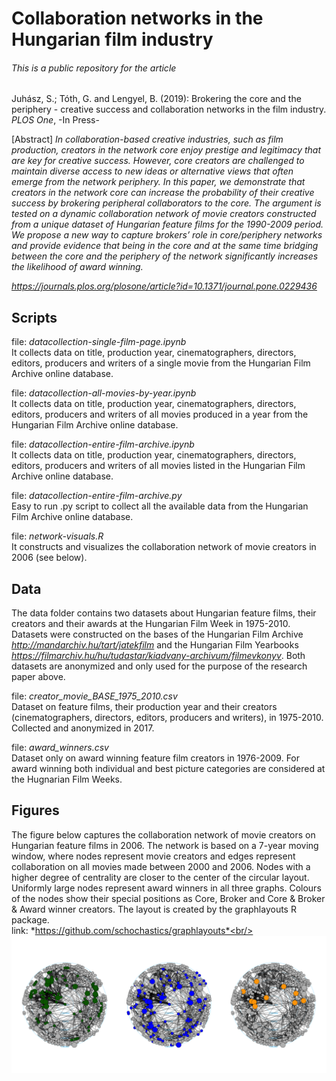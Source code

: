 # Collaboration networks in the Hungarian film industry

###### This is a public repository for the article

Juhász, S.; Tóth, G. and Lengyel, B. (2019): Brokering the core and the periphery - creative success and collaboration networks in the film industry. *PLOS One*, -In Press-

[Abstract]
*In collaboration-based creative industries, such as film production, creators in the network core enjoy prestige and legitimacy that are key for creative success. However, core creators are challenged to maintain diverse access to new ideas or alternative views that often emerge from the network periphery. In this paper, we demonstrate that creators in the network core can increase the probability of their creative success by brokering peripheral collaborators to the core. The argument is tested on a dynamic collaboration network of movie creators constructed from a unique dataset of Hungarian feature films for the 1990-2009 period. We propose a new way to capture brokers’ role in core/periphery networks and provide evidence that being in the core and at the same time bridging between the core and the periphery of the network significantly increases the likelihood of award winning.* <br>

*https://journals.plos.org/plosone/article?id=10.1371/journal.pone.0229436* <br>


## Scripts <br>

file: *datacollection-single-film-page.ipynb*<br>
It collects data on title, production year, cinematographers, directors, editors, producers and writers of a single movie from the Hungarian Film Archive online database. <br>

file: *datacollection-all-movies-by-year.ipynb*<br>
It collects data on title, production year, cinematographers, directors, editors, producers and writers of all movies produced in a year from the Hungarian Film Archive online database. <br>

file: *datacollection-entire-film-archive.ipynb*<br>
It collects data on title, production year, cinematographers, directors, editors, producers and writers of all movies listed in the Hungarian Film Archive online database. <br>

file: *datacollection-entire-film-archive.py* <br>
Easy to run .py script to collect all the available data from the Hungarian Film Archive online database. <br>

file: *network-visuals.R* <br>
It constructs and visualizes the collaboration network of movie creators in 2006 (see below). <br>

## Data <br>

The data folder contains two datasets about Hungarian feature films, their creators and their awards at the Hungarian Film Week in 1975-2010. Datasets were constructed on the bases of the Hungarian Film Archive *http://mandarchiv.hu/tart/jatekfilm* and the Hungarian Film Yearbooks *https://filmarchiv.hu/hu/tudastar/kiadvany-archivum/filmevkonyv*. Both datasets are anonymized and only used for the purpose of the research paper above. <br>

file: *creator_movie_BASE_1975_2010.csv* <br>
Dataset on feature films, their production year and their creators (cinematographers, directors, editors, producers and writers), in 1975-2010. Collected and anonymized in 2017. 

file: *award_winners.csv* <br>
Dataset only on award winning feature film creators in 1976-2009. For award winning both individual and best picture categories are considered at the Hugnarian Film Weeks.<br>


## Figures <br>
The figure below captures the collaboration network of movie creators on Hungarian feature films in 2006. The network is based on a 7-year moving window, where nodes represent movie creators and edges represent collaboration on all movies made between 2000 and 2006. Nodes with a higher degree of centrality are closer to the center of the circular layout.  Uniformly large nodes represent award winners in all three graphs. Colours of the nodes show their special positions as Core, Broker and Core & Broker & Award winner creators. The layout is created by the graphlayouts R package. <br>
link: *https://github.com/schochastics/graphlayouts*<br/>
<br/>
![](figures/networks-core-broker-awardwinner.png)<br/>




